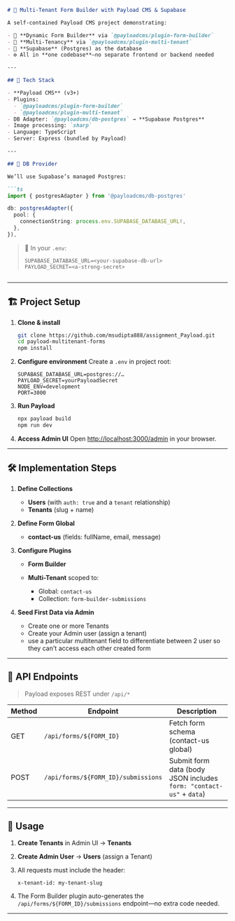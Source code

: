 ````markdown
# 📝 Multi-Tenant Form Builder with Payload CMS & Supabase

A self-contained Payload CMS project demonstrating:

- 🔨 **Dynamic Form Builder** via `@payloadcms/plugin-form-builder`  
- 🏢 **Multi-Tenancy** via `@payloadcms/plugin-multi-tenant`  
- 💾 **Supabase** (Postgres) as the database  
- ⚙️ All in **one codebase**—no separate frontend or backend needed  

---

## 🚀 Tech Stack

- **Payload CMS** (v3+)  
- Plugins:  
  - `@payloadcms/plugin-form-builder`  
  - `@payloadcms/plugin-multi-tenant`  
- DB Adapter: `@payloadcms/db-postgres` → **Supabase Postgres**  
- Image processing: `sharp`  
- Language: TypeScript  
- Server: Express (bundled by Payload)

---

## 🔧 DB Provider

We’ll use Supabase’s managed Postgres:

```ts
import { postgresAdapter } from '@payloadcms/db-postgres'

db: postgresAdapter({
  pool: {
    connectionString: process.env.SUPABASE_DATABASE_URL!,
  },
}),
````

> 🔑 In your `.env`:
>
> ```env
> SUPABASE_DATABASE_URL=<your-supabase-db-url>
> PAYLOAD_SECRET=<a-strong-secret>

> ```

---

## 🏗️ Project Setup

1. **Clone & install**

   ```bash
   git clone https://github.com/msudipta888/assignment_Payload.git
   cd payload-multitenant-forms
   npm install
   ```

2. **Configure environment**
   Create a `.env` in project root:

   ```env
   SUPABASE_DATABASE_URL=postgres://…  
   PAYLOAD_SECRET=yourPayloadSecret  
   NODE_ENV=development  
   PORT=3000  
   ```

3. **Run Payload**

   ```bash
   npx payload build
   npm run dev
   ```

4. **Access Admin UI**
   Open [http://localhost:3000/admin](http://localhost:3000/admin) in your browser.

---

## 🛠️ Implementation Steps

1. **Define Collections**

   * **Users** (with `auth: true` and a `tenant` relationship)
   * **Tenants** (slug + name)
2. **Define Form Global**

   * **contact-us** (fields: fullName, email, message)
3. **Configure Plugins**

   * **Form Builder**
   * **Multi-Tenant** scoped to:

     * Global: `contact-us`
     * Collection: `form-builder-submissions`
4. **Seed First Data via Admin**

   * Create one or more Tenants
   * Create your Admin user (assign a tenant)
   * use a particular multitenant field to differentiate between 2 user so they can't access each other created form

---



## 🔑 API Endpoints

> Payload exposes REST under `/api/*`

| Method  | Endpoint                        | Description                                                         |
| ------- | ------------------------------- | ------------------------------------------------------------------- |
| GET     | `/api/forms/${FORM_ID}`       | Fetch form schema (contact-us global)                               |
| POST    | `/api/forms/${FORM_ID}/submissions` | Submit form data (body JSON includes `form: "contact-us"` + `data`) |

---

## 🎯 Usage

1. **Create Tenants** in Admin UI → **Tenants**
2. **Create Admin User** → **Users** (assign a Tenant)
3. All requests must include the header:

   ```
   x-tenant-id: my-tenant-slug
   ```
4. The Form Builder plugin auto-generates the `/api/forms/${FORM_ID}/submissions` endpoint—no extra code needed.

---
